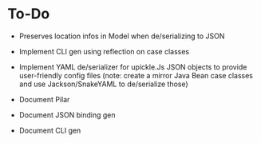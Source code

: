 To-Do
=====

* Preserves location infos in Model when de/serializing to JSON

* Implement CLI gen using reflection on case classes

* Implement YAML de/serializer for upickle.Js JSON objects to provide user-friendly config files
  (note: create a mirror Java Bean case classes and use Jackson/SnakeYAML to de/serialize those)

* Document Pilar

* Document JSON binding gen

* Document CLI gen
